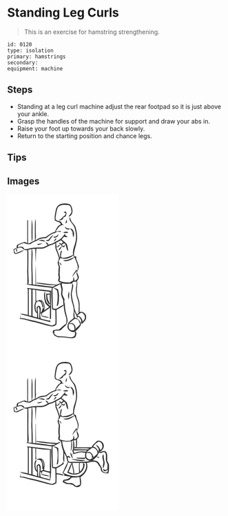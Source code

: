# Standing Leg Curls
> This is an exercise for hamstring strengthening.

``` 
id: 0120 
type: isolation 
primary: hamstrings 
secondary:  
equipment: machine 
``` 

## Steps

 - Standing at a leg curl machine adjust the rear footpad so it is just above your ankle.
 - Grasp the handles of the machine for support and draw your abs in.
 - Raise your foot up towards your back slowly.
 - Return to the starting position and chance legs.

## Tips


## Images

<svg width="194pt" height="275pt" viewBox="0 0 194 275" xmlns="http://www.w3.org/2000/svg">
  <g fill="#FFF">
    <path d="M0 0h194v275H0V0m94.47 17.32c-5.01.94-8.79 5.35-9.75 10.23-1.34 6.04-2.6 12.28-1.77 18.49 3.46 2.47 9.36 1.98 10.53 6.93-5.51 2.04-8.16 7.78-10.29 12.83-5.4 1.41-10.07 4.51-14.38 7.95-2.12 1.88-5.15 1.31-7.74 1.73-4.55.38-8.51 2.84-12.17 5.37 1.01-3.18 1.28-6.52.99-9.84-.75-9.27.45-18.6-.52-27.86-.49 2.24-.91 4.5-1.01 6.79-.37 10.2-.19 20.41-.07 30.62-4.04 1.83-7.71 4.44-11.95 5.83-.08-13.58-.06-27.16-.03-40.74l-1.35.11c-.05 13.23-.02 26.46-.02 39.7-1.62-.69-3.17-1.59-4.87-2.1-3.94 1.11-7.71 2.79-11.5 4.34-2.44 1.01-2.16 3.85-2.04 6.02-1.93.54-3.78 1.31-5.54 2.27.27 2.2.5 4.41.86 6.6.55.42 1.65 1.27 2.2 1.69 5.67-.57 10.83-3.64 15.65-6.52-5.4.5-9.92 3.87-15.05 5.35-2.16-2.17-3.79-6.04-.26-7.85.82 2.05 1.62 4.12 2.59 6.11.17-1.45.24-2.89.26-4.34-.6-.4-1.8-1.19-2.41-1.59 3.03-.68 5.87-2.43 9.02-2.39 3.71 1.72 6.52 6.06 11.23 4.63-.08 12.25.15 24.51-.21 36.76.23 7.39.38 14.79.2 22.18-.78.12-1.55.25-2.33.37 14.78 3.33 30 4.23 45.03 6.13-2.25 11.81.28 23.83.1 35.72.32.54.95 1.62 1.27 2.16 1.57.24 3.14.47 4.72.71-.26 8.24.95 16.51-.13 24.71-1.8.88-3.7 1.57-5.56 2.32-13.02-3.24-25.75-7.65-38.98-10.03-5.28-1.07-10.37-3.44-15.88-2.79-.16-2.08-.4-4.15-.81-6.2.02 2.01.13 4.02.3 6.02-.4.3-1.21.89-1.62 1.18 4.25.36 8.53.87 12.59 2.27 6.26 2.12 12.84 3.05 19.2 4.82 7.39 1.84 14.59 4.41 22.13 5.63 3.73 1.47 7.63-.27 10.6-2.55.52-8.47.12-16.96-.09-25.44 4.28-2.7 9.22-4.53 12.78-8.24.21 6.37 1.48 12.67 3.36 18.75 1.55 4.31 1.97 8.9.81 13.36-4.71 2.82-8.44 6.95-12.79 10.2-3.43-.08-6.96.03-10.14 1.47-.15 1.24-.15 2.49-.22 3.73a51.68 51.68 0 0 0 2.62 4.93c2.85 1.37 5.53 3.67 8.91 3.2 6.72-.29 13.36.84 20.02 1.46 2.81.17 6.23.05 8.08-2.44 1.03-1.73 1.05-3.84 1.56-5.75-.49-1.38-.98-2.76-1.48-4.13 3.4-2.63 6.44-5.78 8.49-9.59 1.31-1.58.71-3.71.12-5.44-2.07-3.94-5.49-7.39-10.05-8.1-.78-3.7-.71-7.5-.68-11.26 1.92 3.67 3.59 7.48 4.95 11.4.66-.76 1.34-1.52 2.01-2.27 3.06 2.74 6.34 6.47 4.53 10.92.48.66.96 1.31 1.46 1.97 1.98-1.99 4.09-3.89 5.8-6.13 2.02-2.36 1.83-5.75 1.38-8.63-1.68-4.36-6.47-7.49-11.16-5.69.06-4.8.26-9.61.08-14.41-.21-4.97-2.38-9.52-3.83-14.2-.48-3.59-.95-7.2-1.12-10.82.43-4.94 1.54-9.91.54-14.87 1.32-1.84 3.2-3.66 3.09-6.11-.26-3.03-1.95-5.68-3.25-8.34 1.25-3.46 2.99-6.86 3.35-10.55-1.11-4.56-2.85-8.98-4.74-13.27.05-1.36.13-2.72.21-4.08-1.3-.15-2.59-.29-3.88-.44-.86-7.86 2.61-15.21 3.98-22.81 2.44-9.35 1.33-19.21-1.58-28.31-1.72-4.05-5.71-6.6-7.43-10.67-.97-2.35-1.9-4.73-3.13-6.96.1 2.16.1 4.39.86 6.45 2.65 4.44 6.59 8.14 8.25 13.14 2.67 8.35 3.56 17.54 1.04 26.05-1.83 6.68-4.9 13.42-3.68 20.5-4.86 2.71-10.16 4.65-15.71 5.28-2.19.28-5.37-.32-5.6-3.02.38-3.38 1.41-6.65 1.91-10.02-.75.65-1.49 1.3-2.23 1.96-.54 3.35-1.46 6.71-.96 10.14l-.72.01c-1.88-5.85-3.68-11.71-6.36-17.25.7.02 2.11.07 2.81.09 1.39-1.49 3.73-2.56 4.12-4.68-2.32.45-4.01 2.6-5.4 4.39-1-2.42-1.44-5.05-1.6-7.65 2.84-1.56 5.87-2.75 8.63-4.47 1.24 1.27 2.49 2.53 3.81 3.72-.95.82-1.91 1.61-2.88 2.4-1.33-.64-2.66-1.27-3.99-1.88.11.52.35 1.55.47 2.06.93.46 1.84.96 2.72 1.51.21.59.62 1.77.82 2.37 1.42.77 2.86 1.52 4.32 2.22.84-1.36 1.69-2.72 2.49-4.1-1.28.65-2.55 1.31-3.81 1.98-1.05-.88-2.11-1.75-3.17-2.61 1.89-.15 3.37-1.12 4.28-2.73 5.52 2.96 2.9 10.44 7.65 14.12-.53-4.17-.96-8.49-2.53-12.41-2.64-3.06-6.05-5.35-9.1-7.96a298.8 298.8 0 0 1 3.95-4.72c2.27.64 4.61.72 6.94.48-1.37-1.11-2.85-2.07-4.46-2.81-.07-.77-.22-2.32-.3-3.1-2.78 3.14-4.95 6.84-8.28 9.45-3.3 2.63-7.44 3.84-10.94 6.16-2.81 1.97-6.27 2.41-9.42 3.57-.69-.35-1.36-.72-2.03-1.09l1.85-.34c-1.71-1.21-3.42-2.43-5.28-3.39.74 2.19 2.14 4.02 3.76 5.63-3.33 1.63-6.64 3.88-10.47 3.96-5.65.05-11.31.16-16.92.79-4.42.71-8.64 2.77-13.22 2.19-.81-1.44-1.58-3.07-3.25-3.68-2.58-1.74-5.59.09-8.17.81.23-1.09.68-3.25.91-4.34 3.22-1.14 6.4-2.41 9.63-3.53 3.65 1.76 7.67 2.62 11.7 1.81 2.78-2.62 6.27-4.16 9.93-5.09 3.72-3.1 8.55-4.58 13.33-4.76 1.9-.16 4.07-.16 5.54-1.56 3.56-3.07 7.38-6.21 12.05-7.33 1.81-.38 3.38-1.41 4.77-2.59 2.25.13 4.5.29 6.75.47.12-.42.35-1.25.46-1.67-3.12.07-6.2.6-9.31.82 2.28-3.08 4.27-6.43 7.04-9.11 2.12-2.03 5.23-2 7.94-2.57-4.43.67-3.77-5.36-7.5-6.03-2.83-.86-7.38-.8-7.57-4.73.62-6.17 1.42-12.39 3.46-18.27 3.56-6.53 12.19-5.74 18.49-5.25 4.76.36 5.11 6.01 5.8 9.64.85 4.35-3.15 7.15-5.2 10.42 1.51-.63 3.41-.81 4.4-2.29 4.39-5.18 2.6-13.17-1-18.27-4.6-2.71-10.54-2.66-15.61-1.5M98.2 31.9c1.38.62 2.75 1.27 4.11 1.96-.98 2.37-2.52 4.41-4.93 5.44-1.92 2.93-5.02 4.63-7.74 6.7 2.25-.3 4.64-.51 6.58-1.83 1.11-1.05 1.48-2.63 2.17-3.96l2.4-.2c1.98-2.85 3.67-6.6 1.05-9.64-1.23.49-2.44 1.01-3.64 1.53M42.7 44.28c-.38 12.92-.67 25.9 0 38.82 2.05-4.45 1.2-9.38 1.32-14.1-.15-8.24.67-16.62-1.32-24.72m60.45.16c-.63 2.41-1.19 4.84-1.74 7.27.98-.91 1.94-1.84 2.9-2.77-.35-1.51-.71-3.02-1.16-4.5m-2.99 12.48c1.36 3.89 5.97 6.61 9.56 3.71-1.86-.39-3.74-.67-5.63-.91-1.25-1.02-2.55-1.97-3.93-2.8m9.53 2.46c1.01 2.2 2.41 4.16 3.88 6.08.49 3.32.68 6.69 1.28 9.99 3.41-5.57 1.29-13.91-5.16-16.07m-12.42 7.54c2.94 1.4 6.51 1.41 9.36-.25-2.99-1.68-6.41-1.33-9.36.25m-12.4 6.98c-1.52.47-3.14.31-4.71.42l2.21 2c3.45-.36 6.43-2.6 7.13-6.12-1.67 1.08-3.03 2.55-4.63 3.7m-12.13 4.74c-1.24 1.89-3.83 1.56-5.68 2.36 2.05.91 4.72 1.6 6.43-.34 2.21-3.15 4.52-6.22 6.93-9.22-3.47 1.28-5.54 4.39-7.68 7.2m11.14-1.08c-1.01 1.8-2.09 3.55-3.07 5.37 2.24-1.19 3.98-3.02 5.05-5.33l-1.98-.04m-30.51 3.61c4.19-.55 8.07 1.45 12.19 1.31.05-.91-.38-1.46-1.29-1.65-3.46-1.59-7.45-.95-10.9.34m-1.29 6.11c.38.34 1.16 1.02 1.55 1.36 2.78-.41 5.46-1.34 7.78-2.95-3.13.42-6.23 1.04-9.33 1.59m37.01 10.34c.84-.2 1.69-.4 2.54-.6 1.22-1.91 2.55-3.74 3.71-5.68-3.05.97-4.72 3.69-6.25 6.28m-54.71 65.72c.59 1.17 1.67 2.22 1.54 3.63.06 14.41-.02 28.83.03 43.24-4.54-.81-9.03-2.12-13.68-1.98 5.31 2.59 11.3 3.08 16.87 4.92 11.98 3.33 23.98 6.49 35.99 9.67-.13-1.16-.28-2.31-.44-3.46-.72.25-1.44.52-2.15.8-4.86-1.06-9.78-1.99-14.42-3.87-.22-3.21-2.02-7.12.89-9.66.47 1.98.23 4.19 1.12 6.08 4.34 1.35 8.87 2.74 13.46 2.19-4.12-1.9-8.7-2.3-13.09-3.27.03-1.5.06-3 .08-4.49 4.8-2.96 9.3-6.37 13.95-9.55-.03 6.7-.26 13.4-.25 20.1.49-.22 1.46-.65 1.95-.87.04-9.58.3-19.17.03-28.76-.41-6.63-.33-13.28.09-19.91-14-1.45-27.96-3.47-41.97-4.81z"/>
    <path d="M72.89 89.99c3.76-1.07 7.48-2.29 11-4.03-.03 3.74-.69 7.7 1.03 11.2 2 4.2 3.39 8.65 4.8 13.08 1.13 3.07-1.67 5.71-1.77 8.73-.55 3.48 2.71 6.41 1.7 9.93-.89 3.93.15 7.97-.89 11.89 1.58 2.99.95 6.2-.21 9.21.55 1.1 1.1 2.19 1.65 3.29 1.52.33 3.05.64 4.59.91-2.94 1.22-5.88 2.46-8.87 3.55-11.62-.64-23.14-2.87-34.73-3.61-.13.25-.4.75-.53 1.01 11.11 2.47 22.56 3.14 33.91 3.67-2.03.97-3.98 2.73-6.38 2.31-9.39-.62-18.62-2.83-28.03-3.24-.46-11.66-.26-23.34-.61-35-.71 11.7-.47 23.43-.29 35.15-1.64-.26-3.28-.55-4.93-.83.47-12.77-.89-25.49-.61-38.25-.14-7.82 1.21-15.73-.49-23.47 1.93.03 3.85.07 5.77.06-.24 8.08.25 16.15.43 24.22.72-8.19.26-16.46 1.34-24.62 3.08-.1 6.17-.07 9.25-.13 4.74-.23 8.86-2.77 12.87-5.03zM36.66 97.13c1.92-.43 3.84-.85 5.76-1.27-.01 14.04-.87 28.09.01 42.11-.05 6.35-.01 12.7.08 19.05-1.91-.09-3.83-.18-5.74-.28.49-2.4.85-4.84.55-7.28-1.34-17.42.12-34.9-.66-52.33z"/>
    <path d="M92.33 111.22c7.57 2.67 16.83 1.48 22.56-4.48.58 1.13 1.17 2.26 1.78 3.38-4.45 1.06-8.32 3.76-12.83 4.59-2.16.28-4.34.38-6.48.77 3.66 2.45 8.08 1.13 11.85-.33 3.05-1.01 5.44-3.24 8.01-5.08 2.68 7.39 7.85 15.06 4.75 23.15-.39-.4-1.16-1.2-1.54-1.6-2.33 4.1-6.4 7.46-6.63 12.5.75-1.22 1.42-2.49 2.05-3.79 1.93-2.4 3.77-4.88 5.89-7.14-.33 1.14-.97 3.41-1.3 4.54.92 2.66 1.86 5.71 2.39 8.6-1.03 2.33-3.42 3.48-5.28 5.03-.92-2.37-.86-5.01-1.99-7.31-.42 2.08-.58 4.2-.72 6.31-1.89.99-3.7 2.13-5.47 3.31-6.24.37-12.56-.02-18.32-2.66.33-1.97 1-3.9.95-5.92-1.23-5.64-.6-11.49-.08-17.19-.08-2.56-1.34-4.86-2.43-7.1l3.33.15-.93.67c.97.96 1.95 1.92 2.95 2.86-.67-1.62-1.39-3.21-2.08-4.82-.62.24-1.85.74-2.47.99-.25-1.5-.53-3-.84-4.49 1.7-1.18 2.77-2.85 2.88-4.94zM117.77 153.06c.7-.31 2.09-.91 2.79-1.22 1.12 5.11-.99 10.07-1.03 15.15.73 4.75.73 9.66 2.41 14.21 1.14 3.22 2.18 6.5 2.5 9.92.69 5.14-.49 10.29.04 15.44-.95 1.01-1.91 2.01-2.86 3.01-2.74-4.9-4.92-10.07-5.18-15.75-2.22-6.72-3.62-13.66-4.05-20.73.76-4.73 2.24-9.35 2.65-14.14-.35-1.45-1.26-2.66-1.92-3.97.52-.61 1.55-1.84 2.06-2.45.65.13 1.95.4 2.59.53z"/>
    <path d="M96.27 163.09c-.34-2.65-2-5.33-.69-7.97 5.75 1.8 11.7.74 17.56.59.32 6.23-1.81 12.16-2.37 18.29.35 6.05 1.24 12.15 3.34 17.87 1.42 5.03 2.51 10.35 1.43 15.57-.65 2.74.11 5.48.23 8.23-3.79 3.71-9.78 6.19-10.4 12.15-2.61 7.2 5.87 14.32 12.63 11.47-.29 2.48.82 5.6-1.27 7.53-2.54 3.25-7.04 2.05-10.57 1.78-5.36-1.04-10.81-1.12-16.24-1.28-3.09.01-5.61-2.07-7.89-3.92.06-1.84.11-3.68.11-5.53 3.72-1.11 7.91.44 11.4-1.41 2.74-2.62 5.39-5.34 8.28-7.8 2.64-3.37 4.12-8.01 2.75-12.22-.99-5.92-3.27-11.57-3.74-17.59-.42-3.34-.11-6.78-1.14-10.03-.66-1.96-.1-4.01.12-5.99-1.22-2.55-2.83-4.96-3.62-7.71-.77-4 1.06-8.04.08-12.03m10.43 20.25c1.72-4.35 1.06-9.25 1.26-13.84-2.61 4.06-2.08 9.32-1.26 13.84z"/>
    <path d="M79 163.65c4.42-2.27 8.74-4.74 13.21-6.93.69 2.81 1.59 5.56 2.12 8.4.27 2.63-.52 5.23-.42 7.87-.14 4.05 1.9 7.66 3.51 11.22-.1 2.72.2 5.43.63 8.12-3.88 1.85-7.49 4.17-11.15 6.4-2.23 1.34-4.91.7-7.29.3-.45-11.79-.83-23.58-.61-35.38m1.43-.08c1.98 1.34 4.25 2.24 6.09 3.79 2.31 8.96 1.25 18.43-.28 27.42l1.69-.72c2.6-5 1.8-10.71 2.2-16.13.37-3.95-1.11-7.69-1.28-11.6-2.46-1.79-5.38-2.78-8.42-2.76zM37.5 165.08c1.5.31 3 .61 4.5.92-.02 15.28.04 30.56 0 45.83-1.49-.32-2.98-.63-4.47-.95.08-15.26-.03-30.53-.03-45.8zM44.04 166.21c1.59.12 3.18.26 4.77.42.61 7.01.29 14.03.45 21.05-2.65 4.69-2 10.22-1.06 15.28.47 2.1 2.43 3.31 3.87 4.7.01 2.38-.04 4.76-.15 7.13-2.66-.75-5.31-1.55-7.91-2.5.18-15.36.18-30.73.03-46.08zM49.73 166.81c8.06 1.66 16.35 1.6 24.41 3.2.18.81.55 2.44.74 3.26-2.37.07-4.74.03-7.11-.11.46 4.19-.49 8.66 1.35 12.61.94 2.24 2.24 4.31 3.76 6.2l.97-.12c1.19-1.77-.92-3.5-1.48-5.16-2.12-3.46-2.58-7.54-2.69-11.52 1.47-.11 2.95-.22 4.43-.34-.4 6.65.53 13.27.7 19.91-3.17-2.68-6.48-5.65-7.44-9.88-1.9-5.11-1.09-10.58-1.52-15.88-2.9 5.62-1.42 12.42-.15 18.32.74 4.13 4.36 6.51 7.34 8.99-2.91 1.95-5.79 3.96-8.57 6.11 1.34-6.61.75-14.91-5.82-18.54-.18.61-.56 1.84-.75 2.46-.07-.59-.2-1.78-.27-2.37-2.35.62-4.66 1.36-6.87 2.39-1.19-6.49.26-13.07-1.03-19.53z"/>
    <path d="M49.21 194.06c.1-3.23 1.68-8.03 5.74-7.58 4.63.23 5.45 5.72 6.17 9.28l-1.24.16c.81.16 2.43.47 3.24.63-.5-3.94-2.03-7.57-3.85-11.06 4.36 3.68 4.44 9.6 4.75 14.8l-1.14-3.34c-1.87 3.13-1.92 7.13-4.72 9.74-.4-3.95 1.79-8.95-1.97-11.82-1.73-2-3.53 1.09-4.99 2.05.2 2.93.33 5.86.44 8.79-2.37-3.35-2.32-7.72-2.43-11.65z"/>
    <path d="M54.4 195.81c4.47 6.08.13 13.55 1.75 20.28l-2.12-.92c-.17-5.12-.55-10.22-1.12-15.31-.32-1.55.9-2.76 1.49-4.05zM121.67 211.55c2.39-1.88 4.71-3.89 7.37-5.41 3.44 1.15 6.29 4.14 6.15 7.96.72 3.25-2.04 5.54-3.73 7.91-.47-5.07-4.42-10.23-9.79-10.46zM117.41 217.19c2.03-.66 4.05.73 5.98 1.24 1.84 2.39 2.9 5.2 3.53 8.13-2.63 3.32-6.1 5.84-9.01 8.89 3.13-4.16-.59-8.56-4.08-10.74-2.1-.6-4.2.32-6.24.75 3.01-3.04 6.17-6 9.82-8.27z"/>
    <path d="M107 226.31c2.77.04 6.38-1.37 8.24 1.47 2.39 2.08 1.49 5.5 2.02 8.27-2.7.98-6.42 1.86-8.44-.84-2.44-2.33-1.65-5.9-1.82-8.9z"/>
  </g>
  <g fill="#333">
    <path d="M94.47 17.32c5.07-1.16 11.01-1.21 15.61 1.5 3.6 5.1 5.39 13.09 1 18.27-.99 1.48-2.89 1.66-4.4 2.29 2.05-3.27 6.05-6.07 5.2-10.42-.69-3.63-1.04-9.28-5.8-9.64-6.3-.49-14.93-1.28-18.49 5.25-2.04 5.88-2.84 12.1-3.46 18.27.19 3.93 4.74 3.87 7.57 4.73 3.73.67 3.07 6.7 7.5 6.03-2.71.57-5.82.54-7.94 2.57-2.77 2.68-4.76 6.03-7.04 9.11 3.11-.22 6.19-.75 9.31-.82-.11.42-.34 1.25-.46 1.67-2.25-.18-4.5-.34-6.75-.47-1.39 1.18-2.96 2.21-4.77 2.59-4.67 1.12-8.49 4.26-12.05 7.33-1.47 1.4-3.64 1.4-5.54 1.56-4.78.18-9.61 1.66-13.33 4.76-3.66.93-7.15 2.47-9.93 5.09-4.03.81-8.05-.05-11.7-1.81-3.23 1.12-6.41 2.39-9.63 3.53-.23 1.09-.68 3.25-.91 4.34 2.58-.72 5.59-2.55 8.17-.81 1.67.61 2.44 2.24 3.25 3.68 4.58.58 8.8-1.48 13.22-2.19 5.61-.63 11.27-.74 16.92-.79 3.83-.08 7.14-2.33 10.47-3.96-1.62-1.61-3.02-3.44-3.76-5.63 1.86.96 3.57 2.18 5.28 3.39l-1.85.34c.67.37 1.34.74 2.03 1.09 3.15-1.16 6.61-1.6 9.42-3.57 3.5-2.32 7.64-3.53 10.94-6.16 3.33-2.61 5.5-6.31 8.28-9.45.08.78.23 2.33.3 3.1 1.61.74 3.09 1.7 4.46 2.81-2.33.24-4.67.16-6.94-.48a298.8 298.8 0 0 0-3.95 4.72c3.05 2.61 6.46 4.9 9.1 7.96 1.57 3.92 2 8.24 2.53 12.41-4.75-3.68-2.13-11.16-7.65-14.12-.91 1.61-2.39 2.58-4.28 2.73 1.06.86 2.12 1.73 3.17 2.61 1.26-.67 2.53-1.33 3.81-1.98-.8 1.38-1.65 2.74-2.49 4.1-1.46-.7-2.9-1.45-4.32-2.22-.2-.6-.61-1.78-.82-2.37-.88-.55-1.79-1.05-2.72-1.51-.12-.51-.36-1.54-.47-2.06 1.33.61 2.66 1.24 3.99 1.88.97-.79 1.93-1.58 2.88-2.4-1.32-1.19-2.57-2.45-3.81-3.72-2.76 1.72-5.79 2.91-8.63 4.47.16 2.6.6 5.23 1.6 7.65 1.39-1.79 3.08-3.94 5.4-4.39-.39 2.12-2.73 3.19-4.12 4.68-.7-.02-2.11-.07-2.81-.09 2.68 5.54 4.48 11.4 6.36 17.25l.72-.01c-.5-3.43.42-6.79.96-10.14.74-.66 1.48-1.31 2.23-1.96-.5 3.37-1.53 6.64-1.91 10.02.23 2.7 3.41 3.3 5.6 3.02 5.55-.63 10.85-2.57 15.71-5.28-1.22-7.08 1.85-13.82 3.68-20.5 2.52-8.51 1.63-17.7-1.04-26.05-1.66-5-5.6-8.7-8.25-13.14-.76-2.06-.76-4.29-.86-6.45 1.23 2.23 2.16 4.61 3.13 6.96 1.72 4.07 5.71 6.62 7.43 10.67 2.91 9.1 4.02 18.96 1.58 28.31-1.37 7.6-4.84 14.95-3.98 22.81 1.29.15 2.58.29 3.88.44-.08 1.36-.16 2.72-.21 4.08 1.89 4.29 3.63 8.71 4.74 13.27-.36 3.69-2.1 7.09-3.35 10.55 1.3 2.66 2.99 5.31 3.25 8.34.11 2.45-1.77 4.27-3.09 6.11 1 4.96-.11 9.93-.54 14.87.17 3.62.64 7.23 1.12 10.82 1.45 4.68 3.62 9.23 3.83 14.2.18 4.8-.02 9.61-.08 14.41 4.69-1.8 9.48 1.33 11.16 5.69.45 2.88.64 6.27-1.38 8.63-1.71 2.24-3.82 4.14-5.8 6.13-.5-.66-.98-1.31-1.46-1.97 1.81-4.45-1.47-8.18-4.53-10.92-.67.75-1.35 1.51-2.01 2.27a84.075 84.075 0 0 0-4.95-11.4c-.03 3.76-.1 7.56.68 11.26 4.56.71 7.98 4.16 10.05 8.1.59 1.73 1.19 3.86-.12 5.44-2.05 3.81-5.09 6.96-8.49 9.59.5 1.37.99 2.75 1.48 4.13-.51 1.91-.53 4.02-1.56 5.75-1.85 2.49-5.27 2.61-8.08 2.44-6.66-.62-13.3-1.75-20.02-1.46-3.38.47-6.06-1.83-8.91-3.2a51.68 51.68 0 0 1-2.62-4.93c.07-1.24.07-2.49.22-3.73 3.18-1.44 6.71-1.55 10.14-1.47 4.35-3.25 8.08-7.38 12.79-10.2 1.16-4.46.74-9.05-.81-13.36-1.88-6.08-3.15-12.38-3.36-18.75-3.56 3.71-8.5 5.54-12.78 8.24.21 8.48.61 16.97.09 25.44-2.97 2.28-6.87 4.02-10.6 2.55-7.54-1.22-14.74-3.79-22.13-5.63-6.36-1.77-12.94-2.7-19.2-4.82-4.06-1.4-8.34-1.91-12.59-2.27.41-.29 1.22-.88 1.62-1.18-.17-2-.28-4.01-.3-6.02.41 2.05.65 4.12.81 6.2 5.51-.65 10.6 1.72 15.88 2.79 13.23 2.38 25.96 6.79 38.98 10.03 1.86-.75 3.76-1.44 5.56-2.32 1.08-8.2-.13-16.47.13-24.71-1.58-.24-3.15-.47-4.72-.71-.32-.54-.95-1.62-1.27-2.16.18-11.89-2.35-23.91-.1-35.72-15.03-1.9-30.25-2.8-45.03-6.13.78-.12 1.55-.25 2.33-.37.18-7.39.03-14.79-.2-22.18.36-12.25.13-24.51.21-36.76-4.71 1.43-7.52-2.91-11.23-4.63-3.15-.04-5.99 1.71-9.02 2.39.61.4 1.81 1.19 2.41 1.59a42.11 42.11 0 0 1-.26 4.34c-.97-1.99-1.77-4.06-2.59-6.11-3.53 1.81-1.9 5.68.26 7.85 5.13-1.48 9.65-4.85 15.05-5.35-4.82 2.88-9.98 5.95-15.65 6.52-.55-.42-1.65-1.27-2.2-1.69-.36-2.19-.59-4.4-.86-6.6 1.76-.96 3.61-1.73 5.54-2.27-.12-2.17-.4-5.01 2.04-6.02 3.79-1.55 7.56-3.23 11.5-4.34 1.7.51 3.25 1.41 4.87 2.1 0-13.24-.03-26.47.02-39.7l1.35-.11c-.03 13.58-.05 27.16.03 40.74 4.24-1.39 7.91-4 11.95-5.83-.12-10.21-.3-20.42.07-30.62.1-2.29.52-4.55 1.01-6.79.97 9.26-.23 18.59.52 27.86.29 3.32.02 6.66-.99 9.84 3.66-2.53 7.62-4.99 12.17-5.37 2.59-.42 5.62.15 7.74-1.73 4.31-3.44 8.98-6.54 14.38-7.95 2.13-5.05 4.78-10.79 10.29-12.83-1.17-4.95-7.07-4.46-10.53-6.93-.83-6.21.43-12.45 1.77-18.49.96-4.88 4.74-9.29 9.75-10.23M72.89 89.99c-4.01 2.26-8.13 4.8-12.87 5.03-3.08.06-6.17.03-9.25.13-1.08 8.16-.62 16.43-1.34 24.62-.18-8.07-.67-16.14-.43-24.22-1.92.01-3.84-.03-5.77-.06 1.7 7.74.35 15.65.49 23.47-.28 12.76 1.08 25.48.61 38.25 1.65.28 3.29.57 4.93.83-.18-11.72-.42-23.45.29-35.15.35 11.66.15 23.34.61 35 9.41.41 18.64 2.62 28.03 3.24 2.4.42 4.35-1.34 6.38-2.31-11.35-.53-22.8-1.2-33.91-3.67.13-.26.4-.76.53-1.01 11.59.74 23.11 2.97 34.73 3.61 2.99-1.09 5.93-2.33 8.87-3.55-1.54-.27-3.07-.58-4.59-.91-.55-1.1-1.1-2.19-1.65-3.29 1.16-3.01 1.79-6.22.21-9.21 1.04-3.92 0-7.96.89-11.89 1.01-3.52-2.25-6.45-1.7-9.93.1-3.02 2.9-5.66 1.77-8.73-1.41-4.43-2.8-8.88-4.8-13.08-1.72-3.5-1.06-7.46-1.03-11.2-3.52 1.74-7.24 2.96-11 4.03m-36.23 7.14c.78 17.43-.68 34.91.66 52.33.3 2.44-.06 4.88-.55 7.28 1.91.1 3.83.19 5.74.28-.09-6.35-.13-12.7-.08-19.05-.88-14.02-.02-28.07-.01-42.11-1.92.42-3.84.84-5.76 1.27m55.67 14.09c-.11 2.09-1.18 3.76-2.88 4.94.31 1.49.59 2.99.84 4.49.62-.25 1.85-.75 2.47-.99.69 1.61 1.41 3.2 2.08 4.82-1-.94-1.98-1.9-2.95-2.86l.93-.67-3.33-.15c1.09 2.24 2.35 4.54 2.43 7.1-.52 5.7-1.15 11.55.08 17.19.05 2.02-.62 3.95-.95 5.92 5.76 2.64 12.08 3.03 18.32 2.66 1.77-1.18 3.58-2.32 5.47-3.31.14-2.11.3-4.23.72-6.31 1.13 2.3 1.07 4.94 1.99 7.31 1.86-1.55 4.25-2.7 5.28-5.03-.53-2.89-1.47-5.94-2.39-8.6.33-1.13.97-3.4 1.3-4.54-2.12 2.26-3.96 4.74-5.89 7.14-.63 1.3-1.3 2.57-2.05 3.79.23-5.04 4.3-8.4 6.63-12.5.38.4 1.15 1.2 1.54 1.6 3.1-8.09-2.07-15.76-4.75-23.15-2.57 1.84-4.96 4.07-8.01 5.08-3.77 1.46-8.19 2.78-11.85.33 2.14-.39 4.32-.49 6.48-.77 4.51-.83 8.38-3.53 12.83-4.59-.61-1.12-1.2-2.25-1.78-3.38-5.73 5.96-14.99 7.15-22.56 4.48m25.44 41.84c-.64-.13-1.94-.4-2.59-.53-.51.61-1.54 1.84-2.06 2.45.66 1.31 1.57 2.52 1.92 3.97-.41 4.79-1.89 9.41-2.65 14.14.43 7.07 1.83 14.01 4.05 20.73.26 5.68 2.44 10.85 5.18 15.75.95-1 1.91-2 2.86-3.01-.53-5.15.65-10.3-.04-15.44-.32-3.42-1.36-6.7-2.5-9.92-1.68-4.55-1.68-9.46-2.41-14.21.04-5.08 2.15-10.04 1.03-15.15-.7.31-2.09.91-2.79 1.22m-21.5 10.03c.98 3.99-.85 8.03-.08 12.03.79 2.75 2.4 5.16 3.62 7.71-.22 1.98-.78 4.03-.12 5.99 1.03 3.25.72 6.69 1.14 10.03.47 6.02 2.75 11.67 3.74 17.59 1.37 4.21-.11 8.85-2.75 12.22-2.89 2.46-5.54 5.18-8.28 7.8-3.49 1.85-7.68.3-11.4 1.41 0 1.85-.05 3.69-.11 5.53 2.28 1.85 4.8 3.93 7.89 3.92 5.43.16 10.88.24 16.24 1.28 3.53.27 8.03 1.47 10.57-1.78 2.09-1.93.98-5.05 1.27-7.53-6.76 2.85-15.24-4.27-12.63-11.47.62-5.96 6.61-8.44 10.4-12.15-.12-2.75-.88-5.49-.23-8.23 1.08-5.22-.01-10.54-1.43-15.57-2.1-5.72-2.99-11.82-3.34-17.87.56-6.13 2.69-12.06 2.37-18.29-5.86.15-11.81 1.21-17.56-.59-1.31 2.64.35 5.32.69 7.97m-17.27.56c-.22 11.8.16 23.59.61 35.38 2.38.4 5.06 1.04 7.29-.3 3.66-2.23 7.27-4.55 11.15-6.4-.43-2.69-.73-5.4-.63-8.12-1.61-3.56-3.65-7.17-3.51-11.22-.1-2.64.69-5.24.42-7.87-.53-2.84-1.43-5.59-2.12-8.4-4.47 2.19-8.79 4.66-13.21 6.93m42.67 47.9c5.37.23 9.32 5.39 9.79 10.46 1.69-2.37 4.45-4.66 3.73-7.91.14-3.82-2.71-6.81-6.15-7.96-2.66 1.52-4.98 3.53-7.37 5.41m-4.26 5.64c-3.65 2.27-6.81 5.23-9.82 8.27 2.04-.43 4.14-1.35 6.24-.75 3.49 2.18 7.21 6.58 4.08 10.74 2.91-3.05 6.38-5.57 9.01-8.89-.63-2.93-1.69-5.74-3.53-8.13-1.93-.51-3.95-1.9-5.98-1.24M107 226.31c.17 3-.62 6.57 1.82 8.9 2.02 2.7 5.74 1.82 8.44.84-.53-2.77.37-6.19-2.02-8.27-1.86-2.84-5.47-1.43-8.24-1.47z"/>
    <path d="M98.2 31.9c1.2-.52 2.41-1.04 3.64-1.53 2.62 3.04.93 6.79-1.05 9.64l-2.4.2c-.69 1.33-1.06 2.91-2.17 3.96-1.94 1.32-4.33 1.53-6.58 1.83 2.72-2.07 5.82-3.77 7.74-6.7 2.41-1.03 3.95-3.07 4.93-5.44a96.28 96.28 0 0 0-4.11-1.96zM42.7 44.28c1.99 8.1 1.17 16.48 1.32 24.72-.12 4.72.73 9.65-1.32 14.1-.67-12.92-.38-25.9 0-38.82zM103.15 44.44c.45 1.48.81 2.99 1.16 4.5-.96.93-1.92 1.86-2.9 2.77.55-2.43 1.11-4.86 1.74-7.27zM100.16 56.92c1.38.83 2.68 1.78 3.93 2.8 1.89.24 3.77.52 5.63.91-3.59 2.9-8.2.18-9.56-3.71zM109.69 59.38c6.45 2.16 8.57 10.5 5.16 16.07-.6-3.3-.79-6.67-1.28-9.99-1.47-1.92-2.87-3.88-3.88-6.08zM97.27 66.92c2.95-1.58 6.37-1.93 9.36-.25-2.85 1.66-6.42 1.65-9.36.25zM84.87 73.9c1.6-1.15 2.96-2.62 4.63-3.7-.7 3.52-3.68 5.76-7.13 6.12l-2.21-2c1.57-.11 3.19.05 4.71-.42zM72.74 78.64c2.14-2.81 4.21-5.92 7.68-7.2-2.41 3-4.72 6.07-6.93 9.22-1.71 1.94-4.38 1.25-6.43.34 1.85-.8 4.44-.47 5.68-2.36zM83.88 77.56l1.98.04a11.399 11.399 0 0 1-5.05 5.33c.98-1.82 2.06-3.57 3.07-5.37zM53.37 81.17c3.45-1.29 7.44-1.93 10.9-.34.91.19 1.34.74 1.29 1.65-4.12.14-8-1.86-12.19-1.31zM52.08 87.28c3.1-.55 6.2-1.17 9.33-1.59-2.32 1.61-5 2.54-7.78 2.95-.39-.34-1.17-1.02-1.55-1.36zM89.09 97.62c1.53-2.59 3.2-5.31 6.25-6.28-1.16 1.94-2.49 3.77-3.71 5.68-.85.2-1.7.4-2.54.6zM34.38 163.34c14.01 1.34 27.97 3.36 41.97 4.81-.42 6.63-.5 13.28-.09 19.91.27 9.59.01 19.18-.03 28.76-.49.22-1.46.65-1.95.87-.01-6.7.22-13.4.25-20.1-4.65 3.18-9.15 6.59-13.95 9.55-.02 1.49-.05 2.99-.08 4.49 4.39.97 8.97 1.37 13.09 3.27-4.59.55-9.12-.84-13.46-2.19-.89-1.89-.65-4.1-1.12-6.08-2.91 2.54-1.11 6.45-.89 9.66 4.64 1.88 9.56 2.81 14.42 3.87.71-.28 1.43-.55 2.15-.8.16 1.15.31 2.3.44 3.46-12.01-3.18-24.01-6.34-35.99-9.67-5.57-1.84-11.56-2.33-16.87-4.92 4.65-.14 9.14 1.17 13.68 1.98-.05-14.41.03-28.83-.03-43.24.13-1.41-.95-2.46-1.54-3.63m3.12 1.74c0 15.27.11 30.54.03 45.8 1.49.32 2.98.63 4.47.95.04-15.27-.02-30.55 0-45.83-1.5-.31-3-.61-4.5-.92m6.54 1.13c.15 15.35.15 30.72-.03 46.08 2.6.95 5.25 1.75 7.91 2.5.11-2.37.16-4.75.15-7.13-1.44-1.39-3.4-2.6-3.87-4.7-.94-5.06-1.59-10.59 1.06-15.28-.16-7.02.16-14.04-.45-21.05-1.59-.16-3.18-.3-4.77-.42m5.69.6c1.29 6.46-.16 13.04 1.03 19.53 2.21-1.03 4.52-1.77 6.87-2.39.07.59.2 1.78.27 2.37.19-.62.57-1.85.75-2.46 6.57 3.63 7.16 11.93 5.82 18.54 2.78-2.15 5.66-4.16 8.57-6.11-2.98-2.48-6.6-4.86-7.34-8.99-1.27-5.9-2.75-12.7.15-18.32.43 5.3-.38 10.77 1.52 15.88.96 4.23 4.27 7.2 7.44 9.88-.17-6.64-1.1-13.26-.7-19.91-1.48.12-2.96.23-4.43.34.11 3.98.57 8.06 2.69 11.52.56 1.66 2.67 3.39 1.48 5.16l-.97.12c-1.52-1.89-2.82-3.96-3.76-6.2-1.84-3.95-.89-8.42-1.35-12.61 2.37.14 4.74.18 7.11.11-.19-.82-.56-2.45-.74-3.26-8.06-1.6-16.35-1.54-24.41-3.2m-.52 27.25c.11 3.93.06 8.3 2.43 11.65-.11-2.93-.24-5.86-.44-8.79 1.46-.96 3.26-4.05 4.99-2.05 3.76 2.87 1.57 7.87 1.97 11.82 2.8-2.61 2.85-6.61 4.72-9.74l1.14 3.34c-.31-5.2-.39-11.12-4.75-14.8 1.82 3.49 3.35 7.12 3.85 11.06-.81-.16-2.43-.47-3.24-.63l1.24-.16c-.72-3.56-1.54-9.05-6.17-9.28-4.06-.45-5.64 4.35-5.74 7.58m5.19 1.75c-.59 1.29-1.81 2.5-1.49 4.05.57 5.09.95 10.19 1.12 15.31l2.12.92c-1.62-6.73 2.72-14.2-1.75-20.28zM80.43 163.57c3.04-.02 5.96.97 8.42 2.76.17 3.91 1.65 7.65 1.28 11.6-.4 5.42.4 11.13-2.2 16.13l-1.69.72c1.53-8.99 2.59-18.46.28-27.42-1.84-1.55-4.11-2.45-6.09-3.79zM106.7 183.34c-.82-4.52-1.35-9.78 1.26-13.84-.2 4.59.46 9.49-1.26 13.84z"/>
  </g>
</svg>

<svg width="194pt" height="275pt" viewBox="0 0 194 275" xmlns="http://www.w3.org/2000/svg">
  <g fill="#FFF">
    <path d="M0 0h194v275H0V0m89.53 19.57c-4.99 3.88-5.37 10.59-6.39 16.32-.16 3.29-1.26 6.75.13 9.92 2.46 3.01 7.66 1.91 9.57 5.46.95 2.4-2.1 2.81-3.33 4.17-2.97 2.82-4.79 6.62-6.32 10.36-5.14 1.37-9.69 4.2-13.78 7.52-2.26 2.27-5.61 1.78-8.51 2.18-4.45.41-8.33 2.83-11.93 5.3.92-3.19 1.21-6.51.92-9.81-.71-9.2.38-18.44-.45-27.64-.54 2.18-1 4.39-1.09 6.63-.35 10.21-.19 20.43-.06 30.64-1.74.84-3.49 1.66-5.24 2.48 1.57-5.25.84-10.74.97-16.12-.11-7.53.59-15.21-1.36-22.57-.41 13.14-.42 26.31-.11 39.46-2.05.89-4.13 1.71-6.23 2.45-.24-13.87.37-27.76-.34-41.61-1.33 2.23-1.04 4.84-1.07 7.33.06 11.14.01 22.27.04 33.41-1.64-.68-3.19-1.6-4.9-2.09-3.97 1.14-7.78 2.81-11.58 4.39-2.36 1.05-2.05 3.84-1.92 5.96-1.93.54-3.79 1.31-5.55 2.27.28 2.39.53 4.78.93 7.16 1.71.66 3.51 1 5.35.99 4.04-2.28 8.6-3.58 12.37-6.35-5.39.48-9.88 3.89-15.01 5.32-1.96-2.21-3.87-5.7-.58-7.91 1.03 1.68 1.68 3.55 2.36 5.4.3-.21.89-.62 1.19-.82-.26-1.09-.52-2.18-.77-3.27l-1.14-.08c.07-.39.2-1.16.27-1.54 3.42-.45 7.46-3.51 10.43-.34 2.31 2.29 5.32 3.94 8.68 3.13-.04 19.66-.09 39.31-.01 58.96-.59.09-1.77.26-2.36.34 14.78 3.45 30.05 4.06 45.04 6.35-2.3 11.73.35 23.71.12 35.54.32.53.95 1.6 1.27 2.14 1.58.24 3.16.48 4.74.73-.31 8.23.94 16.5-.15 24.69-1.8.88-3.7 1.57-5.56 2.32-12.78-3.16-25.27-7.52-38.25-9.87-5.55-1.04-10.86-3.62-16.63-2.95-.14-2.06-.34-4.11-.67-6.14-.15 2.42.42 5.01-.75 7.25 7.68.13 14.7 3.46 22.14 4.85 11.45 2.26 22.42 6.52 33.98 8.31 2.84.09 5.47-1.5 7.71-3.09.31-5.19.19-10.4.36-15.59 3.82.87 7.68 1.6 11.54 2.3.02-.41.06-1.21.09-1.62-3.92-1.18-7.97-1.79-11.97-2.64-.01-2.64 0-5.27-.11-7.9 3.93-2.44 8.15-4.45 11.85-7.23 1.9-1.1.29-3.17-.24-4.56-.63 4.78-5.92 5.61-9.14 8.17-2.42 1.96-5.64 1.63-8.48.99-.46-11.71-.77-23.42-.64-35.14 4.32-2.57 8.78-4.88 13.23-7.2l-.79-.72c.89-.05 1.78-.09 2.66-.13.27 4.34.89 8.68 2.49 12.75 3.16 7.18-1.35 15.66 2.44 22.61.94-5.27.04-10.64.42-15.96 1.27 2.35 2.74 4.6 3.77 7.07.73 2.46.42 5.28 2.2 7.35-.3 1.09-.64 2.18-1.08 3.22-3.23 5.24-5.06 11.16-7.95 16.57 1.21 1.07 2.44 2.11 3.64 3.2-.62.45-1.24.9-1.86 1.36 4.12.79 8.3 1.32 12.38 2.32a15.97 15.97 0 0 1-10.6 4.76c-2.47-.32-2.59 2.54-3.49 4.12 3.24 1.88 6.66 3.8 10.52 3.81 2.52-.02 5.01.36 7.35 1.33 2.13 1.92 4.63 4.15 7.74 3.76 2.95 0 6.33-1.98 6.51-5.19.55-4.1-.27-8.24-1.07-12.25 8.17-4.78 14.83-15.09 11.03-24.62 4.78-.99 9.7-2.68 14.6-1.87 4.33.78 5.52 5.6 8.19 8.45 2.49 2.49.86 6.99 4.05 9.04 2.96 2.61 6.94 2.6 10.66 2.54 1.75-4.55 1.27-9.35 1.38-14.12.12-3.38-3.1-5.65-3.25-8.97-.07-5.02 1.15-10.85-2.43-15.03-3.92-1.83-7.86.79-11.57 1.9.01.22.04.65.05.87 2.97 1.32 5.73-2.2 8.82-1.77 3.92 2.08 2.77 7.26 2.87 10.92-.56 3.68 1.25 6.97 2.66 10.21.36 2.54-.26 5.11-.01 7.67-.77.93-1.58 1.83-2.38 2.74-1.99-.57-3.81-1.57-5.8-2.14.8 1.44 1.64 2.87 2.5 4.27.44-.2 1.34-.6 1.78-.8.55.33 1.64.99 2.19 1.31l-.47-1.55c.99-.75 1.95-1.54 2.93-2.3-.15 1.2-.43 3.6-.57 4.81-2.37.98-5.03.78-7.09-.79-3.38-1.46-1.86-5.83-3.74-8.35-1.91-2.81-3.18-6.07-5.47-8.6-2.73-2.21-6.43-2.65-9.81-2.91 2.58-1.82 4.89-3.97 6.99-6.31.88.63 1.77 1.27 2.65 1.93.75-.29 2.25-.85 3-1.14-1.4-.22-2.82-.4-4.23-.53-.48-.58-.96-1.16-1.42-1.74l.99.33c.8-1.41 1.68-2.77 2.45-4.2.15-.5.45-1.51.6-2.02 4.89-2.23 9.51-7.19 8.48-12.97-.95-5.29-6.73-8.94-11.9-6.99-2.88 3.63-7.3 6.11-8.92 10.63-8.8.85-17.66.2-26.48.45.73-3.94 1.28-7.95.6-11.94-.93-3.04 2.99-4.37 3.26-7.17.28-3.37-1.81-6.31-3.17-9.24 1.09-2.8 2.33-5.61 2.75-8.6.7-6.12-3.79-11.19-4.22-17.17.37-2.24-2.18-2.28-3.59-3.03-.82-7.5 2.51-14.51 3.83-21.75 2.58-9.56 1.57-19.7-1.47-29.02-1.74-4-5.67-6.55-7.39-10.58-.97-2.32-1.88-4.68-3.07-6.91-1.21 7.4 5.86 11.71 8.37 17.87 2.52 6.18 3.31 12.93 3.3 19.56-.08 5.85-2.35 11.34-3.98 16.88-1.18 3.81-1.12 7.84-1.31 11.78-5.19 2.82-10.86 4.98-16.8 5.3-1.93.05-4.36-.83-4.49-3.07.38-3.38 1.42-6.64 1.89-10-.74.65-1.48 1.31-2.22 1.96-.52 3.35-1.46 6.7-.95 10.12l-.72.02c-1.88-5.85-3.68-11.7-6.35-17.24l2.8.08c1.79-1.55 3.72-3.05 4.75-5.25-2.4 1.1-4.58 2.71-6.04 4.95-1-2.42-1.43-5.05-1.58-7.65 2.84-1.55 5.87-2.74 8.63-4.46 1.23 1.28 2.49 2.54 3.81 3.73-1.04.87-2.11 1.7-3.19 2.52-.6-.43-1.81-1.29-2.41-1.72-.44.21-1.31.64-1.75.85 1.21.85 2.43 1.7 3.66 2.52.2.56.61 1.68.81 2.24 1.41.79 2.84 1.55 4.29 2.27.86-1.36 1.72-2.73 2.54-4.11-1.28.64-2.55 1.3-3.81 1.98-1.06-.88-2.12-1.75-3.19-2.61 1.95-.07 3.38-1.12 4.27-2.74 5.56 2.92 2.89 10.43 7.66 14.08-.52-4.14-.96-8.41-2.49-12.31-2.64-3.11-6.12-5.37-9.12-8.09 1.31-1.56 2.65-3.1 3.98-4.64 2.08.45 4.18.73 6.3.91-.31-.62-.92-1.84-1.23-2.45-.88-.11-1.75-.22-2.62-.32l-.28-3.58c-2.81 3.14-4.99 6.87-8.35 9.5-3.29 2.6-7.41 3.8-10.89 6.12-2.84 1.99-6.33 2.42-9.51 3.59-.61-.37-1.21-.75-1.8-1.13l1.66-.38c-1.68-1.17-3.36-2.34-5.18-3.28.63 1.94 1.51 3.86 3.73 4.33-.2.43-.59 1.28-.79 1.71-3.37 1.65-6.81 3.75-10.71 3.52-4.69.01-9.38.18-14.06.57-5.13.27-9.87 3.06-15.1 2.39-1.6-4.99-7.51-5.18-11.41-2.87l.92-4.33c3.22-1.15 6.4-2.42 9.63-3.54 3.66 1.77 7.69 2.62 11.72 1.79 2.77-2.62 6.26-4.14 9.91-5.07 4.88-4.53 11.8-4.33 17.85-5.58 4.92-4.5 10.66-7.97 17.2-9.49l-.57-1c3.01-.15 6.02.16 9.03.22-2.52-2.94-6.37-.52-9.57-.87 1.74-3.02 3.76-5.9 6.12-8.47 2.15-2.52 5.69-2.45 8.63-3.28l-3-.24c-1.17-2.09-1.96-5-4.61-5.62-2.82-.86-7.37-.79-7.58-4.72.63-6.17 1.41-12.41 3.46-18.3 3.58-6.5 12.16-5.72 18.46-5.23 4.77.34 5.16 5.99 5.83 9.64.85 4.36-3.13 7.12-5.17 10.39 6.08-.85 8.01-8.19 6.49-13.33-.93-3.19-1.76-7.65-5.62-8.43-5.9-1.57-12.86-1.64-18.05 1.98m8.64 12.38c1.39.59 2.77 1.22 4.14 1.88-.97 2.39-2.5 4.46-4.95 5.47-1.88 2.94-4.99 4.61-7.68 6.69 2.41-.35 5.17-.49 7.02-2.28.65-1.11 1.14-2.3 1.67-3.46.62-.08 1.86-.25 2.47-.33 1.97-2.82 3.6-6.58.97-9.56-1.22.51-2.44 1.04-3.64 1.59m4.97 12.56c-.67 2.42-1.19 4.87-1.65 7.34 2.54-1.76 3.15-4.66 1.65-7.34m-2.92 12.32c1.21 3.93 5.91 6.79 9.43 3.74-1.84-.35-3.7-.61-5.56-.83a40.322 40.322 0 0 0-3.87-2.91m9.52 2.72c1.01 2.13 2.4 4.03 3.83 5.89.46 3.21.69 6.45 1.12 9.66 3.83-5.12 1.31-13.75-4.95-15.55M97.28 66.9c2.91 1.45 6.5 1.42 9.32-.23-2.97-1.69-6.36-1.31-9.32.23m-12.34 6.96c-1.52.55-3.18.32-4.76.44.7.66 1.4 1.33 2.1 2 3.47-.29 6.49-2.53 7.2-6.04-1.66 1.02-2.98 2.45-4.54 3.6m-12.22 4.8c-1.23 1.84-3.74 1.55-5.56 2.33 2.01.99 4.7 1.57 6.36-.37 2.19-3.12 4.47-6.17 6.86-9.14-3.49 1.25-5.51 4.4-7.66 7.18m11.2-1.16c-1.04 1.8-2.09 3.59-3.08 5.42a11.56 11.56 0 0 0 4.99-5.24c-.47-.04-1.43-.14-1.91-.18m-30.48 3.71c4.3-.69 8.28 1.71 12.53 1.11-3.1-3.53-8.61-2.67-12.53-1.11m-1.89 6.53c3.41 1.4 6.98-.01 9.79-2.06-3.31.45-6.61 1.02-9.79 2.06m37.58 9.91c.84-.22 1.68-.43 2.52-.65 1.19-1.9 2.52-3.71 3.68-5.63-3.07.93-4.73 3.67-6.2 6.28m-54.74 65.7c.58 1.17 1.65 2.21 1.54 3.61.05 14.42-.02 28.83.02 43.25-4.51-.8-8.97-2.11-13.59-1.97 3.78 1.65 7.8 2.63 11.81 3.56 13.47 3.71 27 7.14 40.48 10.81 3.74-17.94.37-36.35 1.65-54.48-13.98-1.41-27.91-3.47-41.91-4.78m46.1.22c1.94 1.34 4.17 2.23 5.99 3.76 2.39 8.95 1.27 18.44-.24 27.45.46-.2 1.39-.58 1.85-.78.57-1.96 1.09-3.96.96-6.02-.13-7.11-.12-14.22.02-21.33-2.4-2.05-5.43-3.1-8.58-3.08m85.92 14.79c-1.69 4.25.66 8.5 1.17 12.71-.35 3.56-1.65 7.17-.22 10.68 1.19-3.47 2.5-7.12 2.41-10.81-1.27-4.36-1.76-8.85-1.88-13.37-.37.19-1.11.59-1.48.79z"/>
    <path d="M72.91 89.99c3.76-1.06 7.46-2.31 10.99-4.03-.04 3.74-.7 7.7 1.02 11.19 1.99 4.2 3.38 8.64 4.79 13.05 1.15 3.07-1.66 5.7-1.76 8.71-.51 2.9 1.71 5.32 1.86 8.13-.45 5.26-1.18 10.67-.39 15.89 1.34 3.04-1.94 6.36.27 9.16.58 1.63 3.75 1.11 3.95 2.58-2.6 1.03-5.16 2.23-7.83 3.06-3.58-.84-7.25-.78-10.9-.92-7.87-1.15-15.83-2.03-23.72-2.66-.11.26-.32.77-.43 1.02 10.98 2.53 22.32 2.79 33.48 4.1-4.59 3.01-10.17 1.56-15.21.8-6.28-.8-12.54-1.86-18.87-2.19-.31-11.23-.53-22.47-.39-33.71l-.48-.04c-.13 11.3-.36 22.6-.02 33.91-1.65-.26-3.29-.55-4.93-.82.45-12.75-.9-25.44-.62-38.18-.14-7.85 1.21-15.78-.49-23.55 1.93.03 3.85.07 5.77.05-.18 8.23-.16 16.47.52 24.67.21-8.35.28-16.74 1.23-25.05 3.08-.11 6.16-.08 9.24-.14 4.76-.23 8.89-2.77 12.92-5.03zM36.65 97.15c1.92-.44 3.85-.87 5.78-1.3-.31 10.71-.11 21.44-.5 32.14.78 9.66.35 19.35.58 29.03-1.91-.09-3.83-.18-5.74-.29.49-2.37.84-4.8.55-7.22-1.34-17.43.13-34.92-.67-52.36z"/>
    <path d="M92 111.19c7.7 2.65 17 1.59 22.9-4.39.58 1.1 1.17 2.2 1.78 3.3-4.42 1.09-8.3 3.74-12.78 4.6-2.19.28-4.38.4-6.55.81 6.81 3.55 14.55-1.1 19.85-5.45 2.73 7.41 7.88 15.12 4.75 23.25-.38-.43-1.14-1.28-1.52-1.71-2.29 4.09-6.36 7.4-6.59 12.4.73-1.19 1.39-2.42 2.01-3.67 1.89-2.34 3.7-4.74 5.68-7.01-2.03 4.4.77 8.52 1.27 12.84-.77 2.52-3.42 3.6-5.25 5.2-.94-2.35-.78-5.01-2.02-7.25-.4 2.07-.56 4.17-.68 6.28-1.76.95-3.47 2.01-5.22 2.98-6.26 1.09-12.73.1-18.58-2.33.74-2.94 1.37-6.01.38-8.97-.19-4.32-.18-8.7.42-13 .4-3-1.19-5.74-2.29-8.39.9.18 1.81.37 2.71.56.75 1.17 1.56 2.32 2.47 3.39-.56-1.69-1.26-3.32-1.93-4.97-.63.26-1.88.76-2.51 1.02a86.69 86.69 0 0 0-.98-4.85c.9-.57 1.8-1.13 2.7-1.7 0-.74-.02-2.21-.02-2.94zM115.54 152.93c1.44-.12 2.87-.36 4.29-.61 0 4.05.61 8.22-.46 12.19-.57.25-1.71.74-2.29.99.08-4.24-.2-8.51-1.54-12.57z"/>
    <path d="M112.3 154.76c.58-.5 1.73-1.49 2.3-1.99.3 6.15 1.43 12.67-1.3 18.47.69 1.31 1.34 2.64 1.94 4-.64.49-1.91 1.48-2.55 1.97 4.15-.92 8.22-2.16 12.34-3.2 3.63-.96 7.37-.05 11 .38-.27 2.86-.48 5.74-.17 8.61-5.42.36-10.91-.54-16.3.28 4.22 1.95 8.95 1.92 13.5 1.74 1.43.07 2.62-.44 3.57-1.52 1.96 3.84 6.26 5.21 10.32 4.89v.21c-4.05-.06-7.93 1.28-11.95 1.43-8.67.33-17.34.06-25.99.27-3.29-.65-3.27-4.59-3.81-7.16.56-.53 1.12-1.05 1.68-1.56.49 1.96 1.97 1.91 3.49 1.45a71.273 71.273 0 0 0-3.32-3.41c-.71.28-2.14.85-2.85 1.13-2.3-5.44-5.16-10.67-6.68-16.4-1-3.39-1.23-6.95-2.09-10.37 5.29 1.41 10.79 1.35 16.14.34.01 5.45.21 10.96-.99 16.33.15-.01.45-.04.59-.06 2.31-5.01 2.1-10.53 1.13-15.83m-2.12 18.84c-.53 4.01 1.49 7.71 3.91 10.75-.25-3.88-1.86-7.51-3.91-10.75m1.38 11.91c1.97.85 4.05 1.39 6.2 1.48 6.16 1.79 13.3 3.27 19.13-.29-8.51 1.16-16.85-1.26-25.33-1.19zM149.64 163.79c2.08-3.7 5.72-6.59 9.35-8.74 4.14-.23 6.94 4.22 6.79 8.01.55 2.77-1.79 4.81-3.13 6.92-1.71-3.82-3.88-8.35-8.32-9.47 1.38 2.02 3.05 3.83 4.36 5.9 1.23 2.04.26 4.5.26 6.69-1.79-4.22-4.52-8.3-9.31-9.31zM37.5 165.09l4.5.9c-.03 15.29.05 30.58 0 45.86-1.49-.34-2.99-.66-4.48-.99.1-15.26-.02-30.52-.02-45.77z"/>
    <path d="M115.51 168.14c2.16-2.52 5.67-1.2 8.54-1.49 6.44.34 13.03-.8 19.34.9-1.09.38-2.16.82-3.3 1.04-8.2.31-16.39-.45-24.58-.45zM138.16 173.73c3.22-2.75 6.27-5.78 9.91-7.99 5.5-.73 10.03 5.21 8.92 10.38-1.99 2.2-4.46 3.91-6.39 6.18-1.24-3.37-2.81-6.85-6.02-8.79-2.06-.8-4.33.16-6.42.22zM44.04 166.21c1.59.12 3.19.26 4.78.42.4 6.71.68 13.44.11 20.16l1.77-2.07c-1.25-5.93.37-11.99-.96-17.91 8.22 1.5 16.58 2.07 24.91 2.48-.65 8.91.27 17.85-.5 26.74.32 3.67.48 7.35.27 11.03-3.48-.51-6.88-1.4-10.19-2.56.77-6.04 2.03-13.4-2.59-18.23-2.82-3.44-7.64-1.43-11-.08 2.31.3 4.86-.04 6.97 1.13 3.74 3.77 3.75 9.72 3.44 14.68-.2 1.22 1.44.48 2.05.62-.7 2.25-3.25 2.58-5.11 3.4.35-4.2 1.66-9.76-3.06-12.05-1.38.8-2.55 1.9-3.73 2.95.2 2.92.32 5.84.44 8.77-2.68-4.55-3.41-10.75-1.33-15.68.26-.76 1.38-2.61.02-2.82-2.18 1.31-2.67 4.3-2.92 6.67.05 4.87-.24 10.97 4.65 13.74.04 2.42 0 4.83-.09 7.24-2.67-.78-5.34-1.6-7.96-2.55.18-15.36.18-30.72.03-46.08zM115.1 170.25c8.04.49 16.13-.37 24.15.48-.55.45-1.63 1.34-2.18 1.79-6.81-1.39-13.73-.34-20.1 2.3-.63-1.53-1.26-3.04-1.87-4.57z"/>
    <path d="M137.81 174.93c2.05-.14 4.15-.38 6.18.04 1.93 1.14 2.89 3.27 3.92 5.17-.36 1.07-.71 2.14-1.06 3.22.84-.22 2.52-.65 3.36-.87-2.27 1.38-4.38 3.56-7.25 3.47-2-.46-3.39-2.08-4.92-3.32-.39-2.55-.58-5.14-.23-7.71zM59.66 186.02c3.85 3.38 4.29 8.8 4 13.58-.9-4.66-1.69-9.36-4-13.58zM97.75 209.48c3.15-6.01 7.12-11.81 8.21-18.64 2.02.89 4.2 1.29 6.37 1.62-3.79 4.79-5.05 10.91-7.89 16.22 5.71 3.79 13.18 4.55 19.61 2.4 7.01-2.66 10.76-10.04 10.9-17.24-.83-.45-2.5-1.36-3.34-1.81 1.72-.03 3.44-.04 5.16-.02 3.85 11.01-6.21 24.01-17.79 23.13-7.44-.07-14.53-2.64-21.23-5.66z"/>
    <path d="M113.49 191.79c3.91.31 7.83.42 11.75.07-.48 5.69-.2 11.38-.05 17.08-2.64 1.13-5.55 1.34-8.35 1.81 0-6.48-2.29-12.63-3.35-18.96zM126.55 192.03c1.66.01 3.31.03 4.97.05 2.45 5.41-.85 11.25-4.56 15.19-.76-5.05-1.11-10.16-.41-15.24zM106.95 207.81c2.13-4.57 3.82-9.34 5.7-14.03.22 5.77 3.16 11.13 2.4 16.99-2.79-.75-5.49-1.74-8.1-2.96zM52.91 199.92c-.4-1.61.87-2.8 1.58-4.07 4.31 6.13.06 13.51 1.66 20.24l-2.12-.92c-.16-5.11-.55-10.18-1.12-15.25zM60.26 211.55c.47-1.77.06-4.09 1.67-5.32 4.22.71 8.33 2 12.44 3.21-.02 3.79-.22 7.59-.04 11.39-5.32-1.82-11.01-2.3-16.21-4.54-.21-3.14-1.99-7.04.83-9.54.48 1.94.31 4.11 1.19 5.95 4.32 1.35 8.83 2.76 13.41 2.18-4.18-1.93-8.85-2.28-13.29-3.33zM112.35 217.43c4.57-.18 9.18-.07 13.66-1.12.28 4.36.85 8.71 1.01 13.09-2.28 1.59-4.85 2.79-7.7 2.65-1.97-1.73-3.64-4.14-6.37-4.68-2.87-.82-5.94.35-8.77-.7-2.05-.74-3.94-1.85-5.71-3.1 3.04-.69 6.18-.91 9.19-1.74 1.65-1.37 3.03-3.04 4.69-4.4z"/>
  </g>
  <g fill="#333">
    <path d="M89.53 19.57c5.19-3.62 12.15-3.55 18.05-1.98 3.86.78 4.69 5.24 5.62 8.43 1.52 5.14-.41 12.48-6.49 13.33 2.04-3.27 6.02-6.03 5.17-10.39-.67-3.65-1.06-9.3-5.83-9.64-6.3-.49-14.88-1.27-18.46 5.23-2.05 5.89-2.83 12.13-3.46 18.3.21 3.93 4.76 3.86 7.58 4.72 2.65.62 3.44 3.53 4.61 5.62l3 .24c-2.94.83-6.48.76-8.63 3.28-2.36 2.57-4.38 5.45-6.12 8.47 3.2.35 7.05-2.07 9.57.87-3.01-.06-6.02-.37-9.03-.22l.57 1c-6.54 1.52-12.28 4.99-17.2 9.49-6.05 1.25-12.97 1.05-17.85 5.58-3.65.93-7.14 2.45-9.91 5.07-4.03.83-8.06-.02-11.72-1.79-3.23 1.12-6.41 2.39-9.63 3.54l-.92 4.33c3.9-2.31 9.81-2.12 11.41 2.87 5.23.67 9.97-2.12 15.1-2.39 4.68-.39 9.37-.56 14.06-.57 3.9.23 7.34-1.87 10.71-3.52.2-.43.59-1.28.79-1.71-2.22-.47-3.1-2.39-3.73-4.33 1.82.94 3.5 2.11 5.18 3.28l-1.66.38c.59.38 1.19.76 1.8 1.13 3.18-1.17 6.67-1.6 9.51-3.59 3.48-2.32 7.6-3.52 10.89-6.12 3.36-2.63 5.54-6.36 8.35-9.5l.28 3.58c.87.1 1.74.21 2.62.32.31.61.92 1.83 1.23 2.45-2.12-.18-4.22-.46-6.3-.91-1.33 1.54-2.67 3.08-3.98 4.64 3 2.72 6.48 4.98 9.12 8.09 1.53 3.9 1.97 8.17 2.49 12.31-4.77-3.65-2.1-11.16-7.66-14.08-.89 1.62-2.32 2.67-4.27 2.74 1.07.86 2.13 1.73 3.19 2.61 1.26-.68 2.53-1.34 3.81-1.98-.82 1.38-1.68 2.75-2.54 4.11-1.45-.72-2.88-1.48-4.29-2.27-.2-.56-.61-1.68-.81-2.24-1.23-.82-2.45-1.67-3.66-2.52.44-.21 1.31-.64 1.75-.85.6.43 1.81 1.29 2.41 1.72 1.08-.82 2.15-1.65 3.19-2.52-1.32-1.19-2.58-2.45-3.81-3.73-2.76 1.72-5.79 2.91-8.63 4.46.15 2.6.58 5.23 1.58 7.65 1.46-2.24 3.64-3.85 6.04-4.95-1.03 2.2-2.96 3.7-4.75 5.25l-2.8-.08c2.67 5.54 4.47 11.39 6.35 17.24l.72-.02c-.51-3.42.43-6.77.95-10.12.74-.65 1.48-1.31 2.22-1.96-.47 3.36-1.51 6.62-1.89 10 .13 2.24 2.56 3.12 4.49 3.07 5.94-.32 11.61-2.48 16.8-5.3.19-3.94.13-7.97 1.31-11.78 1.63-5.54 3.9-11.03 3.98-16.88.01-6.63-.78-13.38-3.3-19.56-2.51-6.16-9.58-10.47-8.37-17.87 1.19 2.23 2.1 4.59 3.07 6.91 1.72 4.03 5.65 6.58 7.39 10.58 3.04 9.32 4.05 19.46 1.47 29.02-1.32 7.24-4.65 14.25-3.83 21.75 1.41.75 3.96.79 3.59 3.03.43 5.98 4.92 11.05 4.22 17.17-.42 2.99-1.66 5.8-2.75 8.6 1.36 2.93 3.45 5.87 3.17 9.24-.27 2.8-4.19 4.13-3.26 7.17.68 3.99.13 8-.6 11.94 8.82-.25 17.68.4 26.48-.45 1.62-4.52 6.04-7 8.92-10.63 5.17-1.95 10.95 1.7 11.9 6.99 1.03 5.78-3.59 10.74-8.48 12.97-.15.51-.45 1.52-.6 2.02-.77 1.43-1.65 2.79-2.45 4.2l-.99-.33c.46.58.94 1.16 1.42 1.74 1.41.13 2.83.31 4.23.53-.75.29-2.25.85-3 1.14-.88-.66-1.77-1.3-2.65-1.93-2.1 2.34-4.41 4.49-6.99 6.31 3.38.26 7.08.7 9.81 2.91 2.29 2.53 3.56 5.79 5.47 8.6 1.88 2.52.36 6.89 3.74 8.35 2.06 1.57 4.72 1.77 7.09.79.14-1.21.42-3.61.57-4.81-.98.76-1.94 1.55-2.93 2.3l.47 1.55c-.55-.32-1.64-.98-2.19-1.31-.44.2-1.34.6-1.78.8-.86-1.4-1.7-2.83-2.5-4.27 1.99.57 3.81 1.57 5.8 2.14.8-.91 1.61-1.81 2.38-2.74-.25-2.56.37-5.13.01-7.67-1.41-3.24-3.22-6.53-2.66-10.21-.1-3.66 1.05-8.84-2.87-10.92-3.09-.43-5.85 3.09-8.82 1.77-.01-.22-.04-.65-.05-.87 3.71-1.11 7.65-3.73 11.57-1.9 3.58 4.18 2.36 10.01 2.43 15.03.15 3.32 3.37 5.59 3.25 8.97-.11 4.77.37 9.57-1.38 14.12-3.72.06-7.7.07-10.66-2.54-3.19-2.05-1.56-6.55-4.05-9.04-2.67-2.85-3.86-7.67-8.19-8.45-4.9-.81-9.82.88-14.6 1.87 3.8 9.53-2.86 19.84-11.03 24.62.8 4.01 1.62 8.15 1.07 12.25-.18 3.21-3.56 5.19-6.51 5.19-3.11.39-5.61-1.84-7.74-3.76-2.34-.97-4.83-1.35-7.35-1.33-3.86-.01-7.28-1.93-10.52-3.81.9-1.58 1.02-4.44 3.49-4.12a15.97 15.97 0 0 0 10.6-4.76c-4.08-1-8.26-1.53-12.38-2.32.62-.46 1.24-.91 1.86-1.36-1.2-1.09-2.43-2.13-3.64-3.2 2.89-5.41 4.72-11.33 7.95-16.57.44-1.04.78-2.13 1.08-3.22-1.78-2.07-1.47-4.89-2.2-7.35-1.03-2.47-2.5-4.72-3.77-7.07-.38 5.32.52 10.69-.42 15.96-3.79-6.95.72-15.43-2.44-22.61-1.6-4.07-2.22-8.41-2.49-12.75-.88.04-1.77.08-2.66.13l.79.72c-4.45 2.32-8.91 4.63-13.23 7.2-.13 11.72.18 23.43.64 35.14 2.84.64 6.06.97 8.48-.99 3.22-2.56 8.51-3.39 9.14-8.17.53 1.39 2.14 3.46.24 4.56-3.7 2.78-7.92 4.79-11.85 7.23.11 2.63.1 5.26.11 7.9 4 .85 8.05 1.46 11.97 2.64-.03.41-.07 1.21-.09 1.62-3.86-.7-7.72-1.43-11.54-2.3-.17 5.19-.05 10.4-.36 15.59-2.24 1.59-4.87 3.18-7.71 3.09-11.56-1.79-22.53-6.05-33.98-8.31-7.44-1.39-14.46-4.72-22.14-4.85 1.17-2.24.6-4.83.75-7.25.33 2.03.53 4.08.67 6.14 5.77-.67 11.08 1.91 16.63 2.95 12.98 2.35 25.47 6.71 38.25 9.87 1.86-.75 3.76-1.44 5.56-2.32 1.09-8.19-.16-16.46.15-24.69-1.58-.25-3.16-.49-4.74-.73-.32-.54-.95-1.61-1.27-2.14.23-11.83-2.42-23.81-.12-35.54-14.99-2.29-30.26-2.9-45.04-6.35.59-.08 1.77-.25 2.36-.34-.08-19.65-.03-39.3.01-58.96-3.36.81-6.37-.84-8.68-3.13-2.97-3.17-7.01-.11-10.43.34-.07.38-.2 1.15-.27 1.54l1.14.08c.25 1.09.51 2.18.77 3.27-.3.2-.89.61-1.19.82-.68-1.85-1.33-3.72-2.36-5.4-3.29 2.21-1.38 5.7.58 7.91 5.13-1.43 9.62-4.84 15.01-5.32-3.77 2.77-8.33 4.07-12.37 6.35-1.84.01-3.64-.33-5.35-.99-.4-2.38-.65-4.77-.93-7.16 1.76-.96 3.62-1.73 5.55-2.27-.13-2.12-.44-4.91 1.92-5.96 3.8-1.58 7.61-3.25 11.58-4.39 1.71.49 3.26 1.41 4.9 2.09-.03-11.14.02-22.27-.04-33.41.03-2.49-.26-5.1 1.07-7.33.71 13.85.1 27.74.34 41.61 2.1-.74 4.18-1.56 6.23-2.45-.31-13.15-.3-26.32.11-39.46 1.95 7.36 1.25 15.04 1.36 22.57-.13 5.38.6 10.87-.97 16.12 1.75-.82 3.5-1.64 5.24-2.48-.13-10.21-.29-20.43.06-30.64.09-2.24.55-4.45 1.09-6.63.83 9.2-.26 18.44.45 27.64.29 3.3 0 6.62-.92 9.81 3.6-2.47 7.48-4.89 11.93-5.3 2.9-.4 6.25.09 8.51-2.18 4.09-3.32 8.64-6.15 13.78-7.52 1.53-3.74 3.35-7.54 6.32-10.36 1.23-1.36 4.28-1.77 3.33-4.17-1.91-3.55-7.11-2.45-9.57-5.46-1.39-3.17-.29-6.63-.13-9.92 1.02-5.73 1.4-12.44 6.39-16.32M72.91 89.99c-4.03 2.26-8.16 4.8-12.92 5.03-3.08.06-6.16.03-9.24.14-.95 8.31-1.02 16.7-1.23 25.05-.68-8.2-.7-16.44-.52-24.67-1.92.02-3.84-.02-5.77-.05 1.7 7.77.35 15.7.49 23.55-.28 12.74 1.07 25.43.62 38.18 1.64.27 3.28.56 4.93.82-.34-11.31-.11-22.61.02-33.91l.48.04c-.14 11.24.08 22.48.39 33.71 6.33.33 12.59 1.39 18.87 2.19 5.04.76 10.62 2.21 15.21-.8-11.16-1.31-22.5-1.57-33.48-4.1.11-.25.32-.76.43-1.02 7.89.63 15.85 1.51 23.72 2.66 3.65.14 7.32.08 10.9.92 2.67-.83 5.23-2.03 7.83-3.06-.2-1.47-3.37-.95-3.95-2.58-2.21-2.8 1.07-6.12-.27-9.16-.79-5.22-.06-10.63.39-15.89-.15-2.81-2.37-5.23-1.86-8.13.1-3.01 2.91-5.64 1.76-8.71-1.41-4.41-2.8-8.85-4.79-13.05-1.72-3.49-1.06-7.45-1.02-11.19-3.53 1.72-7.23 2.97-10.99 4.03m-36.26 7.16c.8 17.44-.67 34.93.67 52.36.29 2.42-.06 4.85-.55 7.22 1.91.11 3.83.2 5.74.29-.23-9.68.2-19.37-.58-29.03.39-10.7.19-21.43.5-32.14-1.93.43-3.86.86-5.78 1.3M92 111.19c0 .73.02 2.2.02 2.94-.9.57-1.8 1.13-2.7 1.7.37 1.6.7 3.22.98 4.85.63-.26 1.88-.76 2.51-1.02.67 1.65 1.37 3.28 1.93 4.97-.91-1.07-1.72-2.22-2.47-3.39-.9-.19-1.81-.38-2.71-.56 1.1 2.65 2.69 5.39 2.29 8.39-.6 4.3-.61 8.68-.42 13 .99 2.96.36 6.03-.38 8.97 5.85 2.43 12.32 3.42 18.58 2.33 1.75-.97 3.46-2.03 5.22-2.98.12-2.11.28-4.21.68-6.28 1.24 2.24 1.08 4.9 2.02 7.25 1.83-1.6 4.48-2.68 5.25-5.2-.5-4.32-3.3-8.44-1.27-12.84-1.98 2.27-3.79 4.67-5.68 7.01-.62 1.25-1.28 2.48-2.01 3.67.23-5 4.3-8.31 6.59-12.4.38.43 1.14 1.28 1.52 1.71 3.13-8.13-2.02-15.84-4.75-23.25-5.3 4.35-13.04 9-19.85 5.45 2.17-.41 4.36-.53 6.55-.81 4.48-.86 8.36-3.51 12.78-4.6-.61-1.1-1.2-2.2-1.78-3.3-5.9 5.98-15.2 7.04-22.9 4.39m23.54 41.74c1.34 4.06 1.62 8.33 1.54 12.57.58-.25 1.72-.74 2.29-.99 1.07-3.97.46-8.14.46-12.19-1.42.25-2.85.49-4.29.61m-3.24 1.83c.97 5.3 1.18 10.82-1.13 15.83-.14.02-.44.05-.59.06 1.2-5.37 1-10.88.99-16.33-5.35 1.01-10.85 1.07-16.14-.34.86 3.42 1.09 6.98 2.09 10.37 1.52 5.73 4.38 10.96 6.68 16.4.71-.28 2.14-.85 2.85-1.13 1.14 1.1 2.25 2.23 3.32 3.41-1.52.46-3 .51-3.49-1.45-.56.51-1.12 1.03-1.68 1.56.54 2.57.52 6.51 3.81 7.16 8.65-.21 17.32.06 25.99-.27 4.02-.15 7.9-1.49 11.95-1.43v-.21c-4.06.32-8.36-1.05-10.32-4.89-.95 1.08-2.14 1.59-3.57 1.52-4.55.18-9.28.21-13.5-1.74 5.39-.82 10.88.08 16.3-.28-.31-2.87-.1-5.75.17-8.61-3.63-.43-7.37-1.34-11-.38-4.12 1.04-8.19 2.28-12.34 3.2.64-.49 1.91-1.48 2.55-1.97-.6-1.36-1.25-2.69-1.94-4 2.73-5.8 1.6-12.32 1.3-18.47-.57.5-1.72 1.49-2.3 1.99m37.34 9.03c4.79 1.01 7.52 5.09 9.31 9.31 0-2.19.97-4.65-.26-6.69-1.31-2.07-2.98-3.88-4.36-5.9 4.44 1.12 6.61 5.65 8.32 9.47 1.34-2.11 3.68-4.15 3.13-6.92.15-3.79-2.65-8.24-6.79-8.01-3.63 2.15-7.27 5.04-9.35 8.74m-34.13 4.35c8.19 0 16.38.76 24.58.45 1.14-.22 2.21-.66 3.3-1.04-6.31-1.7-12.9-.56-19.34-.9-2.87.29-6.38-1.03-8.54 1.49m22.65 5.59c2.09-.06 4.36-1.02 6.42-.22 3.21 1.94 4.78 5.42 6.02 8.79 1.93-2.27 4.4-3.98 6.39-6.18 1.11-5.17-3.42-11.11-8.92-10.38-3.64 2.21-6.69 5.24-9.91 7.99m-23.06-3.48c.61 1.53 1.24 3.04 1.87 4.57 6.37-2.64 13.29-3.69 20.1-2.3.55-.45 1.63-1.34 2.18-1.79-8.02-.85-16.11.01-24.15-.48m22.71 4.68c-.35 2.57-.16 5.16.23 7.71 1.53 1.24 2.92 2.86 4.92 3.32 2.87.09 4.98-2.09 7.25-3.47-.84.22-2.52.65-3.36.87.35-1.08.7-2.15 1.06-3.22-1.03-1.9-1.99-4.03-3.92-5.17-2.03-.42-4.13-.18-6.18-.04m-40.06 34.55c6.7 3.02 13.79 5.59 21.23 5.66 11.58.88 21.64-12.12 17.79-23.13-1.72-.02-3.44-.01-5.16.02.84.45 2.51 1.36 3.34 1.81-.14 7.2-3.89 14.58-10.9 17.24-6.43 2.15-13.9 1.39-19.61-2.4 2.84-5.31 4.1-11.43 7.89-16.22-2.17-.33-4.35-.73-6.37-1.62-1.09 6.83-5.06 12.63-8.21 18.64m15.74-17.69c1.06 6.33 3.35 12.48 3.35 18.96 2.8-.47 5.71-.68 8.35-1.81-.15-5.7-.43-11.39.05-17.08-3.92.35-7.84.24-11.75-.07m13.06.24c-.7 5.08-.35 10.19.41 15.24 3.71-3.94 7.01-9.78 4.56-15.19-1.66-.02-3.31-.04-4.97-.05m-19.6 15.78c2.61 1.22 5.31 2.21 8.1 2.96.76-5.86-2.18-11.22-2.4-16.99-1.88 4.69-3.57 9.46-5.7 14.03m5.4 9.62c-1.66 1.36-3.04 3.03-4.69 4.4-3.01.83-6.15 1.05-9.19 1.74 1.77 1.25 3.66 2.36 5.71 3.1 2.83 1.05 5.9-.12 8.77.7 2.73.54 4.4 2.95 6.37 4.68 2.85.14 5.42-1.06 7.7-2.65-.16-4.38-.73-8.73-1.01-13.09-4.48 1.05-9.09.94-13.66 1.12z"/>
    <path d="M98.17 31.95c1.2-.55 2.42-1.08 3.64-1.59 2.63 2.98 1 6.74-.97 9.56-.61.08-1.85.25-2.47.33-.53 1.16-1.02 2.35-1.67 3.46-1.85 1.79-4.61 1.93-7.02 2.28 2.69-2.08 5.8-3.75 7.68-6.69 2.45-1.01 3.98-3.08 4.95-5.47-1.37-.66-2.75-1.29-4.14-1.88zM103.14 44.51c1.5 2.68.89 5.58-1.65 7.34.46-2.47.98-4.92 1.65-7.34zM100.22 56.83c1.34.89 2.64 1.86 3.87 2.91 1.86.22 3.72.48 5.56.83-3.52 3.05-8.22.19-9.43-3.74zM109.74 59.55c6.26 1.8 8.78 10.43 4.95 15.55-.43-3.21-.66-6.45-1.12-9.66-1.43-1.86-2.82-3.76-3.83-5.89zM97.28 66.9c2.96-1.54 6.35-1.92 9.32-.23-2.82 1.65-6.41 1.68-9.32.23zM84.94 73.86c1.56-1.15 2.88-2.58 4.54-3.6-.71 3.51-3.73 5.75-7.2 6.04-.7-.67-1.4-1.34-2.1-2 1.58-.12 3.24.11 4.76-.44zM72.72 78.66c2.15-2.78 4.17-5.93 7.66-7.18a174.18 174.18 0 0 0-6.86 9.14c-1.66 1.94-4.35 1.36-6.36.37 1.82-.78 4.33-.49 5.56-2.33zM83.92 77.5c.48.04 1.44.14 1.91.18a11.56 11.56 0 0 1-4.99 5.24c.99-1.83 2.04-3.62 3.08-5.42zM53.44 81.21c3.92-1.56 9.43-2.42 12.53 1.11-4.25.6-8.23-1.8-12.53-1.11zM51.55 87.74c3.18-1.04 6.48-1.61 9.79-2.06-2.81 2.05-6.38 3.46-9.79 2.06zM89.13 97.65c1.47-2.61 3.13-5.35 6.2-6.28-1.16 1.92-2.49 3.73-3.68 5.63-.84.22-1.68.43-2.52.65zM34.39 163.35c14 1.31 27.93 3.37 41.91 4.78-1.28 18.13 2.09 36.54-1.65 54.48-13.48-3.67-27.01-7.1-40.48-10.81-4.01-.93-8.03-1.91-11.81-3.56 4.62-.14 9.08 1.17 13.59 1.97-.04-14.42.03-28.83-.02-43.25.11-1.4-.96-2.44-1.54-3.61m3.11 1.74c0 15.25.12 30.51.02 45.77 1.49.33 2.99.65 4.48.99.05-15.28-.03-30.57 0-45.86l-4.5-.9m6.54 1.12c.15 15.36.15 30.72-.03 46.08 2.62.95 5.29 1.77 7.96 2.55.09-2.41.13-4.82.09-7.24-4.89-2.77-4.6-8.87-4.65-13.74.25-2.37.74-5.36 2.92-6.67 1.36.21.24 2.06-.02 2.82-2.08 4.93-1.35 11.13 1.33 15.68-.12-2.93-.24-5.85-.44-8.77 1.18-1.05 2.35-2.15 3.73-2.95 4.72 2.29 3.41 7.85 3.06 12.05 1.86-.82 4.41-1.15 5.11-3.4-.61-.14-2.25.6-2.05-.62.31-4.96.3-10.91-3.44-14.68-2.11-1.17-4.66-.83-6.97-1.13 3.36-1.35 8.18-3.36 11 .08 4.62 4.83 3.36 12.19 2.59 18.23 3.31 1.16 6.71 2.05 10.19 2.56.21-3.68.05-7.36-.27-11.03.77-8.89-.15-17.83.5-26.74-8.33-.41-16.69-.98-24.91-2.48 1.33 5.92-.29 11.98.96 17.91l-1.77 2.07c.57-6.72.29-13.45-.11-20.16-1.59-.16-3.19-.3-4.78-.42m15.62 19.81c2.31 4.22 3.1 8.92 4 13.58.29-4.78-.15-10.2-4-13.58m-6.75 13.9c.57 5.07.96 10.14 1.12 15.25l2.12.92c-1.6-6.73 2.65-14.11-1.66-20.24-.71 1.27-1.98 2.46-1.58 4.07m7.35 11.63c4.44 1.05 9.11 1.4 13.29 3.33-4.58.58-9.09-.83-13.41-2.18-.88-1.84-.71-4.01-1.19-5.95-2.82 2.5-1.04 6.4-.83 9.54 5.2 2.24 10.89 2.72 16.21 4.54-.18-3.8.02-7.6.04-11.39-4.11-1.21-8.22-2.5-12.44-3.21-1.61 1.23-1.2 3.55-1.67 5.32zM80.49 163.57c3.15-.02 6.18 1.03 8.58 3.08-.14 7.11-.15 14.22-.02 21.33.13 2.06-.39 4.06-.96 6.02-.46.2-1.39.58-1.85.78 1.51-9.01 2.63-18.5.24-27.45-1.82-1.53-4.05-2.42-5.99-3.76zM110.18 173.6c2.05 3.24 3.66 6.87 3.91 10.75-2.42-3.04-4.44-6.74-3.91-10.75zM166.41 178.36c.37-.2 1.11-.6 1.48-.79.12 4.52.61 9.01 1.88 13.37.09 3.69-1.22 7.34-2.41 10.81-1.43-3.51-.13-7.12.22-10.68-.51-4.21-2.86-8.46-1.17-12.71zM111.56 185.51c8.48-.07 16.82 2.35 25.33 1.19-5.83 3.56-12.97 2.08-19.13.29-2.15-.09-4.23-.63-6.2-1.48z"/>
  </g>
</svg>
